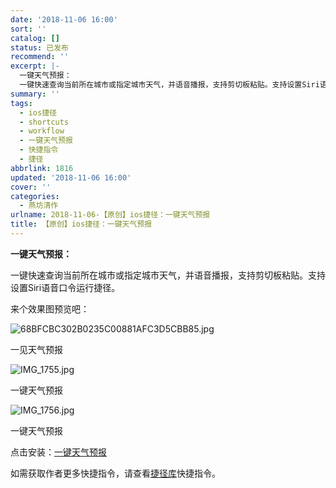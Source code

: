 ```yaml
---
date: '2018-11-06 16:00'
sort: ''
catalog: []
status: 已发布
recommend: ''
excerpt: |-
  一键天气预报：
  一键快速查询当前所在城市或指定城市天气，并语音播报，支持剪切板粘贴。支持设置Siri语音口令运行捷径。
summary: ''
tags:
  - ios捷径
  - shortcuts
  - workflow
  - 一键天气预报
  - 快捷指令
  - 捷径
abbrlink: 1816
updated: '2018-11-06 16:00'
cover: ''
categories:
  - 燕坊清作
urlname: 2018-11-06-【原创】ios捷径：一键天气预报
title: 【原创】ios捷径：一键天气预报
---
```


**一键天气预报：**


一键快速查询当前所在城市或指定城市天气，并语音播报，支持剪切板粘贴。支持设置Siri语音口令运行捷径。


来个效果图预览吧：


![68BFCBC302B0235C00881AFC3D5CBB85.jpg](http://image.bmqy.net/wp-content/uploads/2018/11/68BFCBC302B0235C00881AFC3D5CBB85.jpg)


一见天气预报


![IMG_1755.jpg](http://image.bmqy.net/wp-content/uploads/2018/11/IMG_1755.jpg)


一键天气预报


![IMG_1756.jpg](http://image.bmqy.net/wp-content/uploads/2018/11/IMG_1756.jpg)


一键天气预报


点击安装：[一键天气预报](https://www.icloud.com/shortcuts/172a41a4f728489aab06b81fa0826572)


如需获取作者更多快捷指令，请查看[捷径库](https://www.bmqy.net/2342.html)快捷指令。

